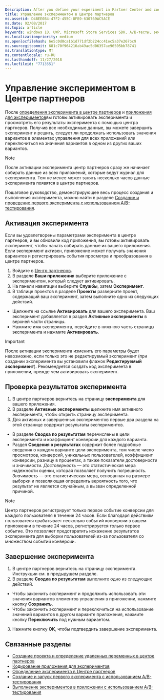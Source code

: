 ```yaml
---
Description: After you define your experiment in Partner Center and code your experiment in your app, you are ready to active your experiment and use Partner Center to review the results of your experiment.
title: Управление экспериментом в Центре партнеров
ms.assetid: D48EE0B4-47F2-455C-8FB9-630769AC5ACE
ms.date: 02/08/2017
ms.topic: article
keywords: windows 10, UWP, Microsoft Store Services SDK, A/B-тесты, эксперименты
ms.localizationpriority: medium
ms.openlocfilehash: 6e5c0d0ca1b1d771df2b224cc41ec5a37e267bc9
ms.sourcegitcommit: 681c70f964210ab49ac5d06357ae96505bb78741
ms.translationtype: MT
ms.contentlocale: ru-RU
ms.lasthandoff: 11/27/2018
ms.locfileid: "7713551"
---
```

# <a name="manage-your-experiment-in-partner-center"></a>Управление экспериментом в Центре партнеров

После [определения эксперимента в центре партнеров](define-your-experiment-in-the-dev-center-dashboard.md) и [приложения для экспериментов](code-your-experiment-in-your-app.md)вы готовы активировать эксперимента и просмотреть его результаты эксперимента с помощью центра партнеров. Получив все необходимые данные, вы можете завершить эксперимент и решить, следует ли продолжать использовать значения вариантов в элементах управления для всех приложений или переключиться на значения вариантов в одном из других ваших вариантов.

> [!NOTE]
> После активации эксперимента центр партнеров сразу же начинает собирать данные из всех приложений, которые ведут журнал для эксперимента. Тем не менее может занять несколько часов данные эксперимента появятся в центре партнеров.

Пошаговое руководство, демонстрирующее весь процесс создания и выполнения эксперимента, можно найти в разделе [Создание и проведение первого эксперимента с использованием A/B-тестирования](create-and-run-your-first-experiment-with-a-b-testing.md).

## <a name="activate-your-experiment"></a>Активация эксперимента

Если вы удовлетворены параметрами эксперимента в центре партнеров, и вы обновили код приложения, вы готовы активировать эксперимент, чтобы начать собирать данные из вашего приложения. Если эксперимент активен, приложение может получать значения вариантов и регистрировать события просмотра и преобразования в центре партнеров.

1. Войдите в [Центр партнеров](https://partner.microsoft.com/dashboard).
2. В разделе **Ваши приложения** выберите приложение с экспериментом, который следует активировать.
3. На панели навигации выберите **Службы**, затем **Эксперимент**.
4. В таблице проектов в разделе **Проекты** разверните проект, содержащий ваш эксперимент, затем выполните одно из следующих действий.
  * Щелкните на ссылке **Активировать** для вашего эксперимента. Ваш эксперимент добавляется в раздел **Активные эксперименты** в верхней части страницы.
  * Нажмите имя эксперимента, перейдите в нижнюю часть страницы эксперимента и нажмите **Активировать**.

> [!IMPORTANT]
> После активации эксперимента изменить его параметры будет невозможно, если только это не редактируемый эксперимент (при создании эксперимента вы установили флажок **Редактируемый эксперимент**). Рекомендуется создать код эксперимента в приложении, прежде чем активировать эксперимент.

## <a name="review-the-results-of-your-experiment"></a>Проверка результатов эксперимента

1. В центре партнеров вернитесь на страницу **эксперимента** для вашего приложения.
2. В разделе **Активные эксперименты** щелкните имя активного эксперимента, чтобы открыть страницу эксперимента.
3. Для активных и завершенных экспериментов первые два раздела на этой странице содержат результаты экспериментов.
  * В разделе **Сводка по результатам** перечислены в цели эксперимента и коэффициент конверсии для каждого варианта.
  * Раздел **Сведения о результатах** содержит более подробные сведения о каждом варианте цели эксперимента, том числе число просмотров, конверсий, уникальных пользователей, коэффициент конверсии, разницу в процентах, а также показатели достоверности и значимости. *Достоверность* — это статистическая мера надежности оценки, которая позволяет получить погрешность. *Значимость* — это статистическая мера, основанная на размере выборки и позволяющая определить вероятность того, что результат не является случайным, а вызван определенной причиной.

> [!NOTE]
> Центр партнеров регистрирует только первое событие конверсии для каждого пользователя в течение 24 часов. Если благодаря действиям пользователя срабатывает несколько событий конверсии в вашем приложении в течение 24 часов, регистрируется только первое событие. Это позволяет предотвратить искажение результатов эксперимента для выборки пользователей из-за пользователя со множеством событий конверсии.


## <a name="complete-your-experiment"></a>Завершение эксперимента

1. В центре партнеров вернитесь на страницу эксперимента. Инструкции см. в предыдущем разделе.
2. В разделе **Сводка по результатам** выполните одно из следующих действий.
  * Чтобы закончить эксперимент и продолжить использовать эти значения вариантов элементов управления в приложении, нажмите кнопку **Сохранить**.
  * Чтобы закончить эксперимент и переключиться на использование значений вариантов в другом варианте приложения, нажмите кнопку **Переключить** под нужным вариантом.
3. Нажмите кнопку **ОК**, чтобы подтвердить завершение эксперимента.


## <a name="related-topics"></a>Связанные разделы

* [Создание проекта и определение удаленных переменных в центре партнеров](create-a-project-and-define-remote-variables-in-the-dev-center-dashboard.md)
* [Кодирование приложения для экспериментов](code-your-experiment-in-your-app.md)
* [Определение эксперимента в Центре партнеров](define-your-experiment-in-the-dev-center-dashboard.md)
* [Создание и запуск первого эксперимента с использованием A/B-тестирования](create-and-run-your-first-experiment-with-a-b-testing.md)
* [Выполнение экспериментов в приложении с использованием A/B-тестирования](run-app-experiments-with-a-b-testing.md)
